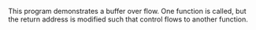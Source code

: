 This program demonstrates a buffer over flow. One function is called,
but the return address is modified such that control flows
to another function.

